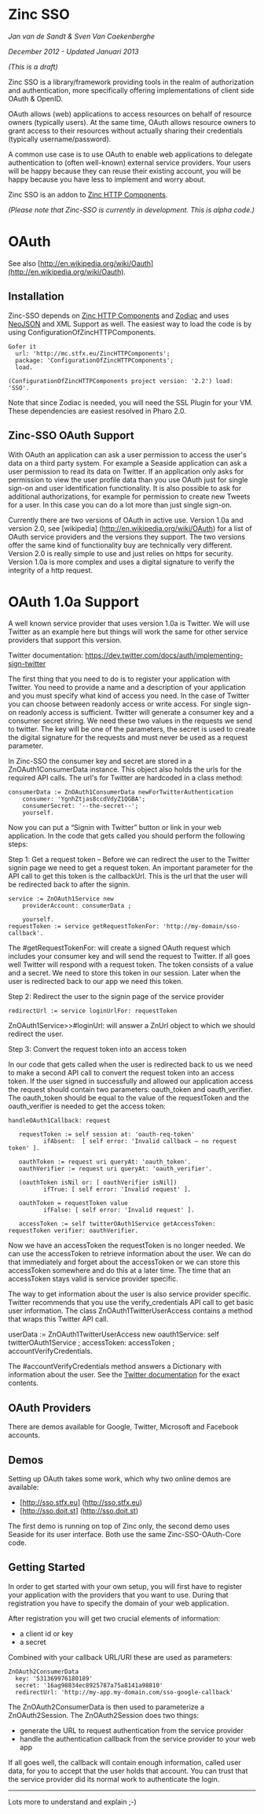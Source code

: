 # Zinc SSO

*Jan van de Sandt & Sven Van Caekenberghe*

*December 2012 - Updated Januari 2013*

*(This is a draft)*

Zinc SSO is a library/framework providing tools in the realm of authorization and authentication,
more specifically offering implementations of client side OAuth & OpenID.

OAuth allows (web) applications to access resources on behalf of resource owners (typically users).
At the same time, OAuth allows resource owners to grant access to their resources
without actually sharing their credentials (typically username/password).

A common use case is to use OAuth to enable web applications to delegate
authentication to (often well-known) external service providers.
Your users will be happy because they can reuse their existing account,
you will be happy because you have less to implement and worry about.

Zinc SSO is an addon to [Zinc HTTP Components](http://zn.stfx.eu).

*(Please note that Zinc-SSO is currently in development. This is alpha code.)*

# OAuth

See also [http://en.wikipedia.org/wiki/Oauth](http://en.wikipedia.org/wiki/Oauth).

## Installation

Zinc-SSO depends on [Zinc HTTP Components](http://zn.stfx.eu) and 
[Zodiac](http://zdc.stfx.eu) and uses [NeoJSON](http://stfx.eu/neojson)
and XML Support as well. 
The easiest way to load the code is by using ConfigurationOfZincHTTPComponents.

    Gofer it
      url: 'http://mc.stfx.eu/ZincHTTPComponents';
      package: 'ConfigurationOfZincHTTPComponents';
      load.

    (ConfigurationOfZincHTTPComponents project version: '2.2') load: 'SSO'.

Note that since Zodiac is needed, you will need the SSL Plugin for your VM.
These dependencies are easiest resolved in Pharo 2.0.

## Zinc-SSO OAuth Support

With OAuth an application can ask a user permission to access the user's data on a third party system. 
For example a Seaside application can ask a user permission to read its data on Twitter. If an application 
only asks for permission to view the user profile data than you use OAuth just for single sign-on and user 
identification functionality. It is also possible to ask for additional authorizations, for example for 
permission to create new Tweets for a user. In this case you can do a lot more than just single sign-on.

Currently there are two versions of OAuth in active use. Version 1.0a and version 2.0, see [wikipedia]
(http://en.wikipedia.org/wiki/OAuth)
for a list of OAuth service providers and the versions they support. The two versions offer the same 
kind of functionality buy are technically very different. Version 2.0 is really simple to use and just 
relies on https for security. Version 1.0a is more complex and uses a digital signature to verify the 
integrity of a http request. 

# OAuth 1.0a Support

A well known service provider that uses version 1.0a is Twitter. We will use Twitter as an example
here but things will work the same for other service providers that support this version.

Twitter documentation: https://dev.twitter.com/docs/auth/implementing-sign-twitter

The first thing that you need to do is to register your application with Twitter. You need
to provide a name and a description of your application and you must specify what kind of 
access you need. In the case of Twitter you can choose between readonly access or write 
access. For single sign-on readonly access is sufficient. Twitter will generate a consumer
key and a consumer secret string. We need these two values in the requests we send to twitter. 
The key will be one of the parameters, the secret is used to create the digital signature for
the requests and must never be used as a request parameter.

In Zinc-SSO the consumer key and secret are stored in a ZnOAuth1ConsumerData instance. This 
object also holds the urls for the required API calls. The url's for Twitter are hardcoded
in a class method:

	consumerData := ZnOAuth1ConsumerData newForTwitterAuthentication
		consumer: 'YgnhZtjas8ccdVdyZ1QGBA';
		consumerSecret: '--the-secret--';
		yourself.

Now you can put a “Signin with Twitter” button or link in your web application. In the code 
that gets called you should perform the following steps:

Step 1: Get a request token – Before we can redirect the user to the Twitter signin page
we need to get a request token. An important parameter for the API call to get this token
is the callbackUrl. This is the url that the user will be redirected back to after the signin. 

	service := ZnOAuth1Service new
		providerAccount: consumerData ;

		yourself.
	requestToken := service getRequestTokenFor: 'http://my-domain/sso-callback'.

The #getRequestTokenFor: will create a signed OAuth request which includes your consumer 
key and will send the request to Twitter. If all goes well Twitter will respond with a 
request token. The token consists of a value and a secret. We need to store this token 
in our session. Later when the user is redirected back to our app we need this token.

Step 2: Redirect the user to the signin page of the service provider

	redirectUrl := service loginUrlFor: requestToken

ZnOAuth1Service>>#loginUrl: will answer a ZnUrl object to which we should redirect the user.

Step 3: Convert the request token into an access token

In our code that gets called when the user is redirected back to us we need to make a second 
API call to convert the request token into an access token. If the user signed in successfully 
and allowed our application access the request should contain two parameters: 
oauth_token and oauth_verifier. The oauth_token should be equal to the value of the 
requestToken and the oauth_verifier is needed to get the access token: 

    handleOAuth1Callback: request

       requestToken := self session at: 'oauth-req-token'
              ifAbsent:  [ self error: 'Invalid callback – no request token' ].

       oauthToken := request uri queryAt: 'oauth_token'.
       oauthVerifier := request uri queryAt: 'oauth_verifier'.

       (oauthToken isNil or: [ oauthVerifier isNil])
              ifTrue: [ self error: 'Invalid request' ].

       oauthToken = requestToken value
              ifFalse: [ self error: 'Invalid request' ].

       accessToken := self twitterOAuth1Service getAccessToken: requestToken verifier: oauthVerifier.

Now we have an accessToken the requestToken is no longer needed. We can use the accessToken to retrieve
information about the user. We can do that immediately and forget about the accessToken or we can store
this accessToken somewhere and do this at a later time. The time that an accessToken stays valid is
service provider specific.

The way to get information about the user is also service provider specific. Twitter recommends that
you use the verify_credentials API call to get basic user information. The class 
ZnOAuth1TwitterUserAccess contains a method that wraps this Twitter API call.

   userData := ZnOAuth1TwitterUserAccess new
       oauth1Service: self twitterOAuth1Service ;
       accessToken: accessToken ;
       accountVerifyCredentials.

The #accountVerifyCredentials method answers a Dictionary with information about the user.
See the [Twitter documentation](https://dev.twitter.com/docs/api/1.1/get/account/verify_credentials)
for the exact contents.


## OAuth Providers

There are demos available for Google, Twitter, Microsoft and Facebook accounts.

## Demos

Setting up OAuth takes some work, which why two online demos are available:

- [http://sso.stfx.eu] (http://sso.stfx.eu)
- [http://sso.doit.st] (http://sso.doit.st)

The first demo is running on top of Zinc only, 
the second demo uses Seaside for its user interface.
Both use the same Zinc-SSO-OAuth-Core code.

## Getting Started

In order to get started with your own setup, 
you will first have to register your
application with the providers that you want to use.
During that registration you have to specify the domain of your web application.

After registration you will get two crucial elements of information:

- a client id or key
- a secret

Combined with your callback URL/URI these are used as parameters:

    ZnOAuth2ConsumerData 
      key: '531369976180189'
      secret: '16ag98834ec8925787a75a8141a98810'
      redirectUrl: 'http://my-app.my-domain.com/sso-google-callback'

The ZnOAuth2ConsumerData is then used to parameterize a ZnOAuth2Session.
The ZnOAuth2Session does two things:

- generate the URL to request authentication from the service provider
- handle the authentication callback from the service provider to your web app

If all goes well, the callback will contain enough information, called user data,
for you to accept that the user holds that account. 
You can trust that the service provider did its normal work to authenticate the login.

***

Lots more to understand and explain ;-)
